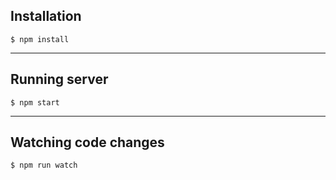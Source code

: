 ## Installation
```
$ npm install
```
---
## Running server
```
$ npm start
```
---
## Watching code changes
```
$ npm run watch
```
